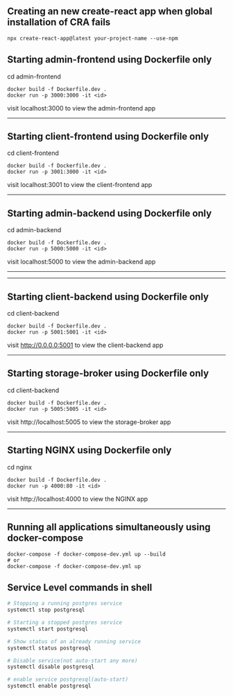 ## Creating an new create-react app when global installation of CRA fails

```shell
npx create-react-app@latest your-project-name --use-npm
```

## Starting admin-frontend using Dockerfile only

cd admin-frontend

```shell
docker build -f Dockerfile.dev .
docker run -p 3000:3000 -it <id>
```

visit localhost:3000 to view the admin-frontend app

---

## Starting client-frontend using Dockerfile only

cd client-frontend

```shell
docker build -f Dockerfile.dev .
docker run -p 3001:3000 -it <id>
```

visit localhost:3001 to view the client-frontend app

---

## Starting admin-backend using Dockerfile only

cd admin-backend

```shell
docker build -f Dockerfile.dev .
docker run -p 5000:5000 -it <id>
```

visit localhost:5000 to view the admin-backend app

---

---

## Starting client-backend using Dockerfile only

cd client-backend

```shell
docker build -f Dockerfile.dev .
docker run -p 5001:5001 -it <id>
```

visit http://0.0.0.0:5001 to view the client-backend app

---

## Starting storage-broker using Dockerfile only

cd client-backend

```shell
docker build -f Dockerfile.dev .
docker run -p 5005:5005 -it <id>
```

visit http://localhost:5005 to view the storage-broker app

---

## Starting NGINX using Dockerfile only

cd nginx

```shell
docker build -f Dockerfile.dev .
docker run -p 4000:80 -it <id>
```

visit http://localhost:4000 to view the NGINX app

---

## Running all applications simultaneously using docker-compose

```shell
docker-compose -f docker-compose-dev.yml up --build
# or
docker-compose -f docker-compose-dev.yml up
```

## Service Level commands in shell

```bash
# Stopping a running postgres service
systemctl stop postgresql
```

```bash
# Starting a stopped postgres service
systemctl start postgresql
```

```bash
# Show status of an already running service
systemctl status postgresql
```

```bash
# Disable service(not auto-start any more)
systemctl disable postgresql
```

```bash
# enable service postgresql(auto-start)
systemctl enable postgresql
```
